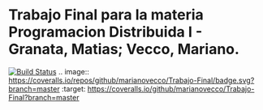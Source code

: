 # Trabajo Final para la materia Programacion Distribuida I - Granata, Matias; Vecco, Mariano.
[![Build Status](https://travis-ci.org/marianovecco/Trabajo-Final.svg?branch=master)](https://travis-ci.org/marianovecco/Trabajo-Final)
.. image:: https://coveralls.io/repos/github/marianovecco/Trabajo-Final/badge.svg?branch=master
:target: https://coveralls.io/github/marianovecco/Trabajo-Final?branch=master
